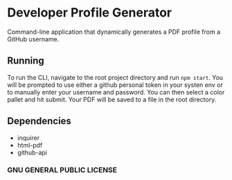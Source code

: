 # Developer Profile Generator

Command-line application that dynamically generates a PDF profile from a GitHub username.

## Running

To run the CLI, navigate to the root project directory and run
`npm start`. You will be prompted to use either a github personal
token in your systen env or to manually enter your username and password.
You can then select a color pallet and hit submit. Your PDF will be saved
to a file in the root directory.

## Dependencies

- inquirer
- html-pdf
- github-api

### GNU GENERAL PUBLIC LICENSE
